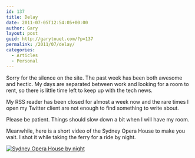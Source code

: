 ```yaml
---
id: 137
title: Delay
date: 2011-07-05T12:54:05+00:00
author: Gary
layout: post
guid: http://garytouet.com/?p=137
permalink: /2011/07/delay/
categories:
  - Articles
  - Personal
---
```

Sorry for the silence on the site. The past week has been both awesome and hectic. My days are separated between work and looking for a room to rent, so there is little time left to keep up with the tech news.

My RSS reader has been closed for almost a week now and the rare times I open my Twitter client are not enough to find something to write about.

Please be patient. Things should slow down a bit when I will have my room.

Meanwhile, here is a short video of the Sydney Opera House to make you wait. I shot it while taking the ferry for a ride by night.

<a data-flickr-embed="true"  href="https://www.flickr.com/photos/garytouet/5896797921/in/album-72157626957968195/" title="Sydney Opera House by night"><img src="https://farm7.staticflickr.com/6054/5896797921_176e76eb58.jpg" width="auto" height="auto" alt="Sydney Opera House by night"></a><script async src="//embedr.flickr.com/assets/client-code.js" charset="utf-8"></script>
